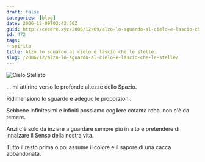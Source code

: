 ```yaml
---
draft: false
categories: [blog]
date: 2006-12-09T03:43:50Z
guid: http://cecere.xyz/2006/12/09/alzo-lo-sguardo-al-cielo-e-lascio-che-le-stelle/
id: 472
tags:
- spirito
title: Alzo lo sguardo al cielo e lascio che le stelle…
slug: /2006/12/alzo-lo-sguardo-al-cielo-e-lascio-che-le-stelle/
---
```


<img alt="Cielo Stellato" id="image471" src="http://cecere.xyz/wp-content/uploads/sites/3/2006/12/cielo_stellato_stelle.jpg" />

… mi attirino verso le profonde altezze dello Spazio.

Ridimensiono lo sguardo e adeguo le proporzioni.

Sebbene infinitesimi e infiniti possiamo cogliere cotanta roba. non c'è da temere.

Anzi c'è solo da inziare a guardare sempre più in alto e pretendere di innalzare il Senso della nostra vita.

Tutto il resto prima o poi assume il colore e il sapore di una cacca abbandonata.